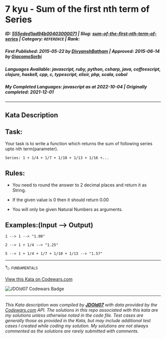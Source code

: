 # 7 kyu - Sum of the first nth term of Series

##### **ID**: [555eded1ad94b00403000071](https://www.codewars.com/kata/555eded1ad94b00403000071) | **Slug**: [sum-of-the-first-nth-term-of-series](https://www.codewars.com/kata/555eded1ad94b00403000071) | **Category**: `REFERENCE` | **Rank**: <span style="color:white">7 kyu</span>

##### **First Published**: 2015-05-22 ***by*** [DivyanshBatham](https://www.codewars.com/users/DivyanshBatham) | **Approved**: 2015-06-14 ***by*** [GiacomoSorbi](https://www.codewars.com/users/GiacomoSorbi)

##### **Languages Available**: javascript, ruby, python, csharp, java, coffeescript, clojure, haskell, cpp, c, typescript, elixir, php, scala, cobol

##### **My Completed Languages**: javascript ***as at*** 2022-10-04 | **Originally completed**: 2021-12-01

---

## Kata Description


## Task:



Your task is to write a function which returns the sum of following series upto nth term(parameter).



    Series: 1 + 1/4 + 1/7 + 1/10 + 1/13 + 1/16 +...

 

## Rules:

 

* You need to round the answer to 2 decimal places and return it as String.



* If the given value is 0 then it should return 0.00



* You will only be given Natural Numbers as arguments.



## Examples:(Input --> Output)



    1 --> 1 --> "1.00"

    2 --> 1 + 1/4 --> "1.25"

    5 --> 1 + 1/4 + 1/7 + 1/10 + 1/13 --> "1.57"



---


🏷 `FUNDAMENTALS`


[View this Kata on Codewars.com](https://www.codewars.com/kata/555eded1ad94b00403000071)

![](https://www.codewars.com/users/jdold07/badges/large "JDOld07 Codewars Badge")

---

###### *This Kata description was compiled by [**JDOld07**](https://tpstech.dev) with data provided by the [Codewars.com](https://www.codewars.com) API.  The solutions in this repo associated with this kata are my solutions unless otherwise noted in the code file.  Test cases are generally those as provided in the Kata, but may include additional test cases I created while coding my solution.  My solutions are not always commented as the solutions are rarely submitted with comments.*
